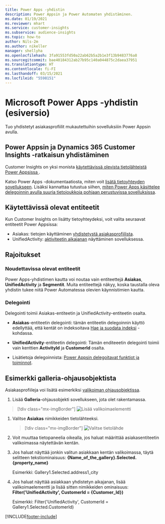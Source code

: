 ```yaml
---
title: Power Apps -yhdistin
description: Power Appsin ja Power Automaten yhdistäminen.
ms.date: 01/19/2021
ms.reviewer: mhart
ms.service: customer-insights
ms.subservice: audience-insights
ms.topic: how-to
author: Nils-2m
ms.author: nikeller
manager: shellyha
ms.openlocfilehash: 3fa91553fd50a22ab62b5a2b1e3f13b9483776a8
ms.sourcegitcommit: bae40184312ab27b95c140a044875c2daea37951
ms.translationtype: HT
ms.contentlocale: fi-FI
ms.lasthandoff: 03/15/2021
ms.locfileid: "5598151"
---
```

# <a name="microsoft-power-apps-connector-preview"></a>Microsoft Power Apps -yhdistin (esiversio)

Tuo yhdistetyt asiakasprofiilit mukautettuihin sovelluksiiin Power Appsin avulla.

## <a name="connect-power-apps-and-dynamics-365-customer-insights"></a>Power Appsin ja Dynamics 365 Customer Insights -ratkaisun yhdistäminen

Customer Insights on yksi monista [käytettävissä olevista tietolähteistä Power Appsissa ](/powerapps/maker/canvas-apps/working-with-data-sources).

Katso Power Apps -dokumentaatiosta, miten voit [lisätä tietoyhteyden sovellukseen](/powerapps/maker/canvas-apps/add-data-connection). Lisäksi kannattaa tutustua siihen, [miten Power Apps käsittelee delegoinnin avulla suuria tietojoukkoja pohjaan perustuvissa sovelluksissa](/powerapps/maker/canvas-apps/delegation-overview).

## <a name="available-entities"></a>Käytettävissä olevat entiteetit

Kun Customer Insights on lisätty tietoyhteydeksi, voit valita seuraavat entiteetit Power Appsissa:

- Asiakas: tietojen käyttäminen [yhdistetystä asiakasprofiilista](customer-profiles.md).
- UnifiedActivity: [aktiviteetin aikajanan](activities.md) näyttäminen sovelluksessa.

## <a name="limitations"></a>Rajoitukset

### <a name="retrievable-entities"></a>Noudettavissa olevat entiteetit

Power Apps-yhdistimen kautta voi noutaa vain entiteettejä **Asiakas**, **UnifiedActivity** ja **Segmentit**. Muita entiteettejä näkyy, koska taustalla oleva yhdistin tukee niitä Power Automatessa olevien käynnistimien kautta.  

### <a name="delegation"></a>Delegointi

Delegointi toimii Asiakas-entiteetin ja UnifiedActivity-entiteetin osalta. 

- **Asiakas**-entiteetin delegointi: tämän entiteetin delegoinnin käyttö edellyttää, että kentät on indeksoitava [Hae ja suodata indeksi](search-filter-index.md) -kohdassa.  

- **UnifiedActivity**-entiteetin delegointi: Tämän enditeeetin delegointi toimii vain kenttien **ActivityId** ja **CustomerId** osalta.  

- Lisätietoja delegoinnista: [Power Appsin delegoitavat funktiot ja toiminnot](/connectors/commondataservice/#power-apps-delegable-functions-and-operations-for-the-cds-for-apps). 

## <a name="example-gallery-control"></a>Esimerkki galleria-ohjausobjektista

Asiakasprofiileja voi lisätä esimerkiksi [valikoiman ohjausobjektissa](/powerapps/maker/canvas-apps/add-gallery).

1. Lisää **Galleria**-ohjausobjekti sovellukseen, jota olet rakentamassa.

> [!div class="mx-imgBorder"]
> ![Lisää valikoimaelementti](media/connector-powerapps9.png "Lisää valikoimaelementti")

1. Valitse **Asiakas** nimikkeiden tietolähteeksi.

    > [!div class="mx-imgBorder"]
    > ![Valitse tietolähde](media/choose-datasource-powerapps.png "Valitse tietolähde")

1. Voit muuttaa tietopaneelia oikealla, jos haluat määrittää asiakasentiteetin valikoimassa näytettävän kentän.

1. Jos haluat näyttää jonkin valitun asiakkaan kentän valikoimassa, täytä selitteen tekstiominaisuus: **{Name_of_the_gallery}.Selected.{property_name}**

    Esimerkki: Gallery1.Selected.address1_city

1. Jos haluat näyttää asiakkaan yhdistetyn aikajanan, lisää valikoimaelementti ja lisää sitten nimikkeiden ominaisuus: **Filter('UnifiedActivity', CustomerId = {Customer_Id})**

    Esimerkki: Filter('UnifiedActivity', CustomerId = Gallery1.Selected.CustomerId)


[!INCLUDE[footer-include](../includes/footer-banner.md)]